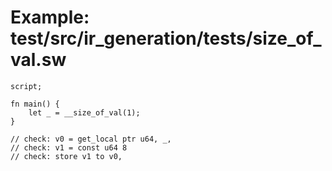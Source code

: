 # Example: test/src/ir_generation/tests/size_of_val.sw

```sway
script;

fn main() {
    let _ = __size_of_val(1);
}

// check: v0 = get_local ptr u64, _,
// check: v1 = const u64 8
// check: store v1 to v0,

```
